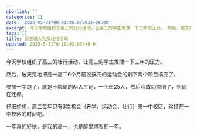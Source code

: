 ```yaml
---
abbrlink: ''
categories: []
date: '2023-05-31T00:01:46.078832+08:00'
excerpt: 今天学校组织了高三的壮行活动，让高三的学生发泄一下三年的压力。 然后，破天荒地把高一高二6个月前没搞完的运动会的剩下两个项目搞完了。 参加一字跑了，就是不绑绳的两人三足，一个班25人，然后我成功摔倒了，到现在还疼。 仔细想想，高二每年只有3次机会（开学，运动会，壮行）来一中校区，珍惜在一中校区的时间吧。 一年真的好快，是我的高一，也是醉里博客的一年。 ...
tags: []
title: 高三成人礼及壮行活动
updated: 2023-5-31T0:10:42.954+8:0
---
```

今天学校组织了高三的壮行活动，让高三的学生发泄一下三年的压力。

然后，破天荒地把高一高二6个月前没搞完的运动会的剩下两个项目搞完了。

参加一字跑了，就是不绑绳的两人三足，一个班25人，然后我成功摔倒了，到现在还疼。

仔细想想，高二每年只有3次机会（开学，运动会，壮行）来一中校区，珍惜在一中校区的时间吧。

一年真的好快，是我的高一，也是醉里博客的一年。
